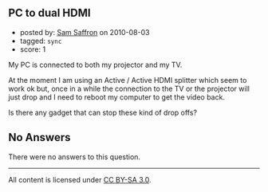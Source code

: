 ## PC to dual HDMI

- posted by: [Sam Saffron](https://stackexchange.com/users/-1/524-sam-saffron) on 2010-08-03
- tagged: `sync`
- score: 1

<p>My PC is connected to both my projector and my TV. </p>

<p>At the moment I am using an Active / Active HDMI splitter which seem to work ok but, once in a while the connection to the TV or the projector will just drop and I need to reboot my computer to get the video back. </p>

<p>Is there any gadget that can stop these kind of drop offs?</p>


## No Answers

There were no answers to this question.


---

All content is licensed under [CC BY-SA 3.0](https://creativecommons.org/licenses/by-sa/3.0/).
